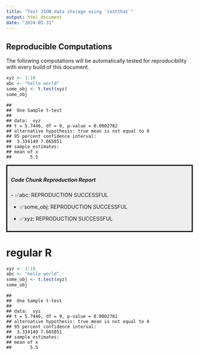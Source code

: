 ```yaml
---
title: "Test JSON data storage using `testthat`"
output: html_document
date: "2024-05-31"
---
```




## Reproducible Computations

The following computations will be automatically tested for reproducibility with every build of this document.


``` r
xyz <- 1:10
abc <- "hello world"
some_obj <- t.test(xyz)
some_obj
```

```
## 
## 	One Sample t-test
## 
## data:  xyz
## t = 5.7446, df = 9, p-value = 0.0002782
## alternative hypothesis: true mean is not equal to 0
## 95 percent confidence interval:
##  3.334149 7.665851
## sample estimates:
## mean of x 
##       5.5
```
<div style='border: 3px solid black; padding: 10px 10px 10px 10px; background-color: #EEEEEE;'><h5>Code Chunk Reproduction Report</h5>- ✅abc: REPRODUCTION SUCCESSFUL


- ✅some_obj: REPRODUCTION SUCCESSFUL


- ✅xyz: REPRODUCTION SUCCESSFUL

</div>


# regular R


``` r
xyz <- 1:10
abc <- "hello world"
some_obj <- t.test(xyz)
some_obj
```

```
## 
## 	One Sample t-test
## 
## data:  xyz
## t = 5.7446, df = 9, p-value = 0.0002782
## alternative hypothesis: true mean is not equal to 0
## 95 percent confidence interval:
##  3.334149 7.665851
## sample estimates:
## mean of x 
##       5.5
```
